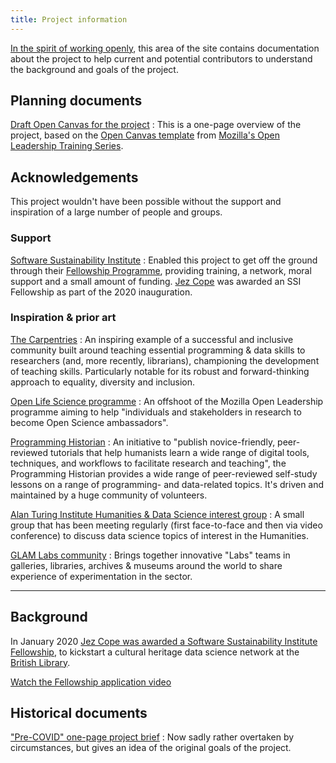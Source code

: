 ```yaml
---
title: Project information
---
```


[In the spirit of working openly][Working Openly], this area of the site contains documentation about the project to help current and potential contributors to understand the background and goals of the project.

[Working Openly]: https://mozilla.github.io/open-leadership-training-series/articles/introduction-to-open-leadership/introduction-to-working-open/ "Mozilla Open Leadership Training Series: Working Open"

## Planning documents

[Draft Open Canvas for the project](link://slug/open-canvas-1)
: This is a one-page overview of the project, based on the [Open Canvas template][] from [Mozilla's Open Leadership Training Series][].

[Open Canvas template]: https://mozilla.github.io/open-leadership-training-series/articles/opening-your-project/develop-an-open-project-strategy-with-open-canvas/
[Mozilla's Open Leadership Training Series]: https://mozilla.github.io/open-leadership-training-series/

## Acknowledgements

This project wouldn't have been possible without the support and inspiration of a large number of people and groups.

### Support

[Software Sustainability Institute](https://software.ac.uk/)
: Enabled this project to get off the ground through their [Fellowship Programme](https://www.software.ac.uk/programmes-and-events/fellowship-programme), providing training, a network, moral support and a small amount of funding. [Jez Cope](https://www.software.ac.uk/about/fellows/jez-cope) was awarded an SSI Fellowship as part of the 2020 inauguration.

### Inspiration & prior art

[The Carpentries](https://carpentries.org/)
: An inspiring example of a successful and inclusive community built around teaching essential programming & data skills to researchers (and, more recently, librarians), championing the development of teaching skills. Particularly notable for its robust and forward-thinking approach to equality, diversity and inclusion.

[Open Life Science programme](https://openlifesci.org/)
: An offshoot of the Mozilla Open Leadership programme aiming to help "individuals and stakeholders in research to become Open Science ambassadors".

[Programming Historian](https://programminghistorian.org/)
: An initiative to "publish novice-friendly, peer-reviewed tutorials that help humanists learn a wide range of digital tools, techniques, and workflows to facilitate research and teaching", the Programming Historian provides a wide range of peer-reviewed self-study lessons on a range of programming- and data-related topics. It's driven and maintained by a huge community of volunteers.

[Alan Turing Institute Humanities & Data Science interest group](https://www.turing.ac.uk/research/interest-groups/humanities-and-data-science)
: A small group that has been meeting regularly (first face-to-face and then via video conference) to discuss data science topics of interest in the Humanities.

[GLAM Labs community](https://glamlabs.io/)
: Brings together innovative "Labs" teams in galleries, libraries, archives & museums around the world to share experience of experimentation in the sector.


* * * * * * * * * * * * * * * * * * * * * * * * * * * * * * * * * * * * * * * 

## Background

In January 2020 [Jez Cope was awarded a Software Sustainability Institute Fellowship][fellowship], to kickstart a cultural heritage data science network at the [British Library][].

[Watch the Fellowship application video][video]

[video]: https://scitech.video/videos/watch/6e80095f-42cc-4fa3-9596-4cfe355440cc "SSI Fellowship application 2020"
[fellowship]: https://erambler.co.uk/blog/ssi-fellowship/
[British Library]: https://bl.uk/

## Historical documents

["Pre-COVID" one-page project brief](link://slug/original-project-brief)
: Now sadly rather overtaken by circumstances, but gives an idea of the original goals of the project.
